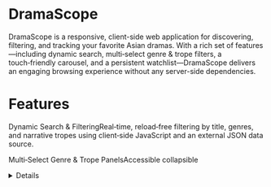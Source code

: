 # DramaScope

DramaScope is a responsive, client-side web application for discovering, filtering, and tracking your favorite Asian dramas. With a rich set of features—including dynamic search, multi‑select genre & trope filters, a touch‑friendly carousel, and a persistent watchlist—DramaScope delivers an engaging browsing experience without any server-side dependencies.

# Features

Dynamic Search & FilteringReal‑time, reload‑free filtering by title, genres, and narrative tropes using client‑side JavaScript and an external JSON data source.

Multi‑Select Genre & Trope PanelsAccessible collapsible <details> panels that let users select multiple genres and tropes simultaneously, applying AND‑logic to refine results.

Touch‑Friendly CarouselA single‑row, horizontally scrollable featured carousel with CSS scroll-snap; hover or tap on a poster to reveal its release year.

Persistent WatchlistAdd or remove dramas from a personal watchlist stored in localStorage, preserving user selections across sessions.

Responsive DesignBuilt with CSS Grid and Flexbox to ensure seamless layouts on mobile, tablet, and desktop viewports.

# Technologies Used

Frontend: HTML5, CSS3 (Flexbox, Grid, CSS Scroll Snap), Vanilla JavaScript (ES6+)

Data: asset.json for drama metadata (titles, posters, genres, tropes, descriptions)

Storage: Browser localStorage for watchlist persistence

Deployment: GitHub Pages (served from the /docs directory)

# Prerequisites

A modern web browser (Chrome, Firefox, Safari, Edge)

(Optional) A simple HTTP server for local testing, such as Python’s built‑in server:

# Python 3
python3 -m http.server 8000

Installation & Setup

Clone the repository

git clone https://github.com/your-username/DramaScope.git
cd DramaScope/docs

Serve locally (if you want to test before deploying):

# From inside the docs/ folder
python3 -m http.server 8000

Then open http://localhost:8000/index.html in your browser.

Deploy to GitHub Pages

Ensure your index.html, drama.html, watchlist.html, asset.json, images/, and script/ folders all live under the docs/ directory.

Push to main (or master)—GitHub Pages will automatically publish at:https://your-username.github.io/DramaScope/

# Usage

Home Page CarouselSwipe or scroll horizontally through featured dramas. Hover or tap on a poster to reveal the release year.

Discover DramasNavigate to drama.html:

Search: Type in the search bar to filter by title.

Genres & Tropes: Expand the panels, select multiple checkboxes, and watch the results update instantly.

# Manage Watchlist

In the drama cards, click “Add to Watchlist” to save a drama.

View watchlist.html to see saved dramas; click “Remove” to delete from your list.

# Contributing

Contributions are welcome! To propose changes:

Fork the repository.

Create a feature branch (git checkout -b feature/YourFeature).

Make your changes and commit (git commit -m "Add Awesome Feature").

Push to your branch (git push origin feature/YourFeature).

Open a Pull Request against the main branch.

Please follow the project’s Code of Conduct and ensure your code is well-documented and tested.